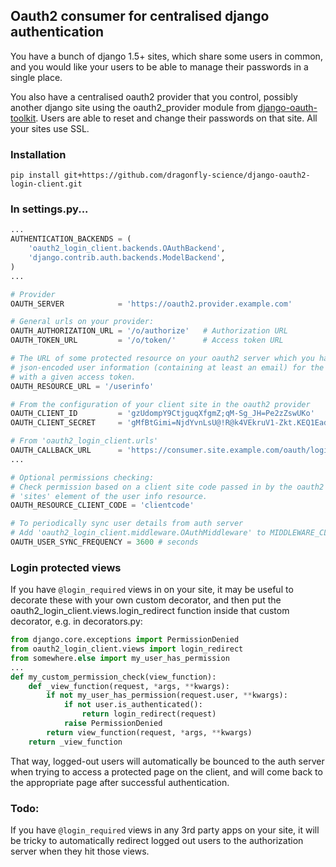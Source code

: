 ## Oauth2 consumer for centralised django authentication

You have a bunch of django 1.5+ sites, which share some users in
common, and you would like your users to be able to manage their
passwords in a single place.

You also have a centralised oauth2 provider that you control, possibly
another django site using the oauth2_provider module from
[django-oauth-toolkit](https://github.com/evonove/django-oauth-toolkit).
Users are able to reset and change their passwords on that site.  All
your sites use SSL.

### Installation

    pip install git+https://github.com/dragonfly-science/django-oauth2-login-client.git

### In settings.py...

```python
...
AUTHENTICATION_BACKENDS = (
    'oauth2_login_client.backends.OAuthBackend',
    'django.contrib.auth.backends.ModelBackend',
)
...

# Provider
OAUTH_SERVER            = 'https://oauth2.provider.example.com'

# General urls on your provider:
OAUTH_AUTHORIZATION_URL = '/o/authorize'   # Authorization URL
OAUTH_TOKEN_URL         = '/o/token/'      # Access token URL

# The URL of some protected resource on your oauth2 server which you have configured to serve
# json-encoded user information (containing at least an email) for the user associated
# with a given access token.
OAUTH_RESOURCE_URL = '/userinfo'

# From the configuration of your client site in the oauth2 provider
OAUTH_CLIENT_ID         = 'gzUdompY9CtjguqXfgmZ;qM-Sg_JH=Pe2zZswUKo'
OAUTH_CLIENT_SECRET     = 'gMfBtGimi=NjdYvnLsU@!R@k4VEkruV1-Zkt.KEQ1Ead1Z;0OE?P:K2maN3seOCS..........'

# From 'oauth2_login_client.urls'
OAUTH_CALLBACK_URL      = 'https://consumer.site.example.com/oauth/login/callback'
...

# Optional permissions checking:
# Check permission based on a client site code passed in by the oauth2 server in the
# 'sites' element of the user info resource.
OAUTH_RESOURCE_CLIENT_CODE = 'clientcode'

# To periodically sync user details from auth server
# Add 'oauth2_login_client.middleware.OAuthMiddleware' to MIDDLEWARE_CLASSES
OAUTH_USER_SYNC_FREQUENCY = 3600 # seconds
```

### Login protected views

If you have `@login_required` views in on your site, it may be useful
to decorate these with your own custom decorator, and then put the
oauth2\_login\_client.views.login\_redirect function inside that
custom decorator, e.g. in decorators.py:

```python
from django.core.exceptions import PermissionDenied
from oauth2_login_client.views import login_redirect
from somewhere.else import my_user_has_permission
...
def my_custom_permission_check(view_function):
    def _view_function(request, *args, **kwargs):
        if not my_user_has_permission(request.user, **kwargs):
            if not user.is_authenticated():
                return login_redirect(request)
            raise PermissionDenied
        return view_function(request, *args, **kwargs)
    return _view_function
```

That way, logged-out users will automatically be bounced to the auth
server when trying to access a protected page on the client, and will
come back to the appropriate page after successful authentication.

### Todo:

If you have `@login_required` views in any 3rd party apps on your
site, it will be tricky to automatically redirect logged out users to
the authorization server when they hit those views.

